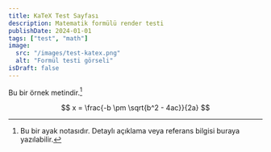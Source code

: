 ```yaml
---
title: KaTeX Test Sayfası
description: Matematik formülü render testi
publishDate: 2024-01-01
tags: ["test", "math"]
image:
  src: "/images/test-katex.png"
  alt: "Formül testi görseli"
isDraft: false
---
```


Bu bir örnek metindir.[^1]

[^1]: Bu bir ayak notasıdır. Detaylı açıklama veya referans bilgisi buraya yazılabilir.

$$
x = \frac{-b \pm \sqrt{b^2 - 4ac}}{2a}
$$

